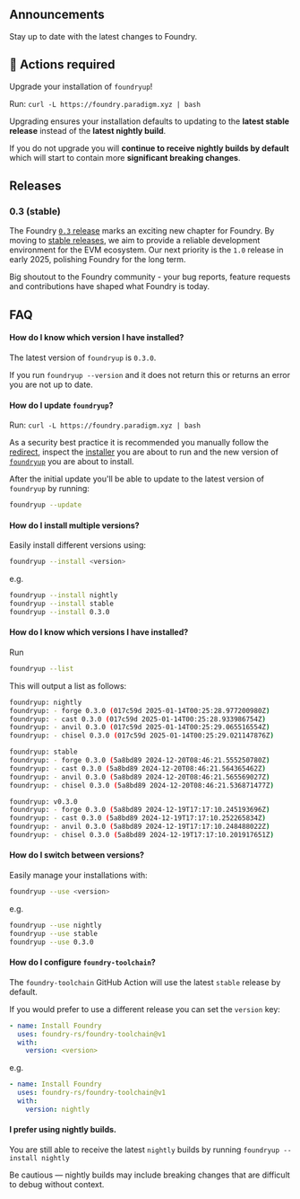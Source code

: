 ## Announcements

Stay up to date with the latest changes to Foundry.

## 🚨 Actions required

Upgrade your installation of `foundryup`!

Run: `curl -L https://foundry.paradigm.xyz | bash`

Upgrading ensures your installation defaults to updating to the **latest stable release** instead of the **latest nightly build**.

If you do not upgrade you will **continue to receive nightly builds by default** which will start to contain more **significant breaking changes**.

## Releases

### 0.3 (stable)

The Foundry [`0.3` release](https://github.com/foundry-rs/foundry/releases/tag/v0.3.0) marks an exciting new chapter for Foundry. By moving to [stable releases](https://github.com/foundry-rs/foundry/releases/tag/stable), we aim to provide a reliable development environment for the EVM ecosystem. Our next priority is the `1.0` release in early 2025, polishing Foundry for the long term.

Big shoutout to the Foundry community - your bug reports, feature requests and contributions have shaped what Foundry is today.

## FAQ

#### How do I know which version I have installed?

The latest version of `foundryup` is `0.3.0`.

If you run `foundryup --version` and it does not return this or returns an error you are not up to date.

#### How do I update `foundryup`?

Run: `curl -L https://foundry.paradigm.xyz | bash`

As a security best practice it is recommended you manually follow the [redirect](https://foundry.paradigm.xyz), inspect the [installer](https://raw.githubusercontent.com/foundry-rs/foundry/master/foundryup/install) you are about to run and the new version of [`foundryup`](https://raw.githubusercontent.com/foundry-rs/foundry/master/foundryup/foundryup) you are about to install.

After the initial update you'll be able to update to the latest version of `foundryup` by running:

```sh
foundryup --update
```

#### How do I install multiple versions?

Easily install different versions using:

```sh
foundryup --install <version>
```

e.g.

```sh
foundryup --install nightly
foundryup --install stable
foundryup --install 0.3.0
```

#### How do I know which versions I have installed?

Run

```sh
foundryup --list
```

This will output a list as follows:

```sh
foundryup: nightly
foundryup: - forge 0.3.0 (017c59d 2025-01-14T00:25:28.977200980Z)
foundryup: - cast 0.3.0 (017c59d 2025-01-14T00:25:28.933986754Z)
foundryup: - anvil 0.3.0 (017c59d 2025-01-14T00:25:29.065516554Z)
foundryup: - chisel 0.3.0 (017c59d 2025-01-14T00:25:29.021147876Z)

foundryup: stable
foundryup: - forge 0.3.0 (5a8bd89 2024-12-20T08:46:21.555250780Z)
foundryup: - cast 0.3.0 (5a8bd89 2024-12-20T08:46:21.564365462Z)
foundryup: - anvil 0.3.0 (5a8bd89 2024-12-20T08:46:21.565569027Z)
foundryup: - chisel 0.3.0 (5a8bd89 2024-12-20T08:46:21.536871477Z)

foundryup: v0.3.0
foundryup: - forge 0.3.0 (5a8bd89 2024-12-19T17:17:10.245193696Z)
foundryup: - cast 0.3.0 (5a8bd89 2024-12-19T17:17:10.252265834Z)
foundryup: - anvil 0.3.0 (5a8bd89 2024-12-19T17:17:10.248488022Z)
foundryup: - chisel 0.3.0 (5a8bd89 2024-12-19T17:17:10.201917651Z)
```

#### How do I switch between versions?

Easily manage your installations with:

```sh
foundryup --use <version>
```

e.g.

```sh
foundryup --use nightly
foundryup --use stable
foundryup --use 0.3.0
```

#### How do I configure `foundry-toolchain`?

The `foundry-toolchain` GitHub Action will use the latest `stable` release by default.

If you would prefer to use a different release you can set the `version` key:

```yml
- name: Install Foundry
  uses: foundry-rs/foundry-toolchain@v1
  with:
    version: <version>
```

e.g.

```yml
- name: Install Foundry
  uses: foundry-rs/foundry-toolchain@v1
  with:
    version: nightly
```

#### I prefer using nightly builds.

You are still able to receive the latest `nightly` builds by running `foundryup --install nightly`

Be cautious — nightly builds may include breaking changes that are difficult to debug without context.
